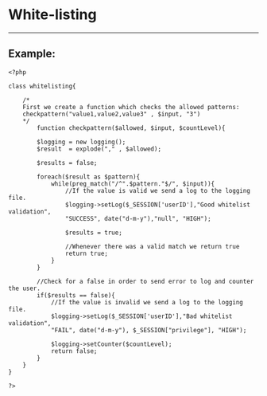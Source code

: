 # White-listing
-------

## Example:


    <?php

	class whitelisting{

		/*
		First we create a function which checks the allowed patterns:
		checkpattern("value1,value2,value3" , $input, "3")
		*/
			function checkpattern($allowed, $input, $countLevel){

			$logging = new logging();
			$result  = explode("," , $allowed);

			$results = false;

			foreach($result as $pattern){
				while(preg_match("/^".$pattern."$/", $input)){		
					//If the value is valid we send a log to the logging file.        
					$logging->setLog($_SESSION['userID'],"Good whitelist validation",
					"SUCCESS", date("d-m-y"),"null", "HIGH");

					$results = true;

					//Whenever there was a valid match we return true      			
					return true;
				}
			}

			//Check for a false in order to send error to log and counter the user.
			if($results == false){
				//If the value is invalid we send a log to the logging file.        
				$logging->setLog($_SESSION['userID'],"Bad whitelist validation",
				"FAIL", date("d-m-y"), $_SESSION["privilege"], "HIGH");

				$logging->setCounter($countLevel);
				return false;		
			}
		}
	}

    ?>
